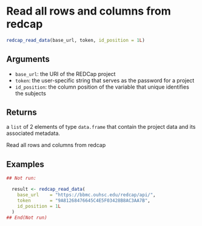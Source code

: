 # Read all rows and columns from redcap

```r
redcap_read_data(base_url, token, id_position = 1L)
```

## Arguments

- `base_url`: the URI of the REDCap project
- `token`: the user-specific string that serves as the password for a project
- `id_position`: the column position of the variable that unique identifies the subjects

## Returns

a `list` of 2 elements of type `data.frame` that contain the project data and its associated metadata.

Read all rows and columns from redcap

## Examples

```r
## Not run:

  result <- redcap_read_data(
    base_url    = "https://bbmc.ouhsc.edu/redcap/api/",
    token       = "9A81268476645C4E5F03428B8AC3AA7B",
    id_position = 1L
  )
## End(Not run)
```
